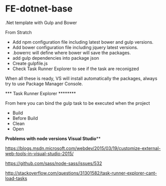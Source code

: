 # FE-dotnet-base
.Net template with Gulp and Bower 


From Stratch 

- Add npm configuration file including latest bower and gulp versions.
- Add bower configuration file including jquery latest versions.
- .bowerrc will define where bower will save the packages.
- add gulp dependencies into package json
- Create gulpfile.js
- Check Task Runner Explorer to see if the task are reconigzed

When all these is ready, VS will install automatically the packages, always try to use Package Manager Console.

*** Task Runner Explorer ********

From here you can bind the gulp task to be executed when the project

 - Build
 - Before Build
 - Clean
 - Open


******Problems with node versions Visual Studio********

https://blogs.msdn.microsoft.com/webdev/2015/03/19/customize-external-web-tools-in-visual-studio-2015/

https://github.com/sass/node-sass/issues/532

http://stackoverflow.com/questions/31301582/task-runner-explorer-cant-load-tasks
